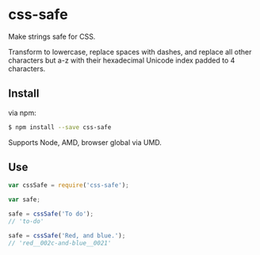 # css-safe

Make strings safe for CSS.

Transform to lowercase, replace spaces with dashes, and replace all other characters but a-z with their hexadecimal Unicode index padded to 4 characters.

## Install

via npm:

```sh
$ npm install --save css-safe
```

Supports Node, AMD, browser global via UMD.

## Use

```js
var cssSafe = require('css-safe');

var safe;

safe = cssSafe('To do');
// 'to-do'

safe = cssSafe('Red, and blue.');
// 'red__002c-and-blue__0021'
```

